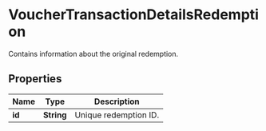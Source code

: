 

# VoucherTransactionDetailsRedemption

Contains information about the original redemption.

## Properties

| Name | Type | Description |
|------------ | ------------- | ------------- |
|**id** | **String** | Unique redemption ID. |



